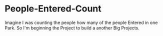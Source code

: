 # People-Entered-Count
Imagine I was counting the people how many of the people Entered in one Park.
So I'm beginning the Project to build a another Big Projects.
